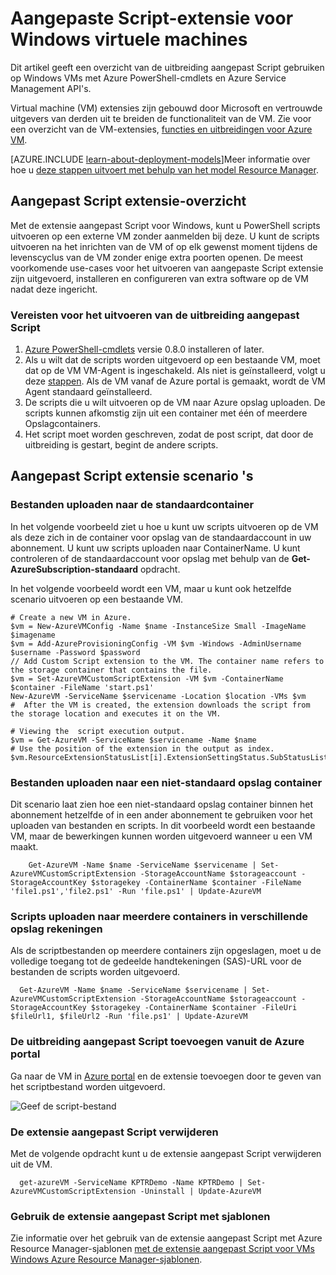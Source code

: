 <properties
   pageTitle="Aangepast Script extensie op een Windows VM | Microsoft Azure"
   description="Azure VM configuratietaken automatiseren met behulp van de uitbreiding aangepast Script PowerShell scripts uitvoeren op een externe Windows-VM"
   services="virtual-machines-windows"
   documentationCenter=""
   authors="kundanap"
   manager="timlt"
   editor=""
   tags="azure-service-management"/>

<tags
   ms.service="virtual-machines-windows"
   ms.devlang="na"
   ms.topic="article"
   ms.tgt_pltfrm="vm-windows"
   ms.workload="infrastructure-services"
   ms.date="08/06/2015"
   ms.author="kundanap"/>

# <a name="custom-script-extension-for-windows-virtual-machines"></a>Aangepaste Script-extensie voor Windows virtuele machines

Dit artikel geeft een overzicht van de uitbreiding aangepast Script gebruiken op Windows VMs met Azure PowerShell-cmdlets en Azure Service Management API's.

Virtual machine (VM) extensies zijn gebouwd door Microsoft en vertrouwde uitgevers van derden uit te breiden de functionaliteit van de VM. Zie voor een overzicht van de VM-extensies, [functies en uitbreidingen voor Azure VM](virtual-machines-windows-extensions-features.md).

[AZURE.INCLUDE [learn-about-deployment-models](../../includes/learn-about-deployment-models-classic-include.md)]Meer informatie over hoe u [deze stappen uitvoert met behulp van het model Resource Manager](virtual-machines-windows-extensions-customscript.md).

## <a name="custom-script-extension-overview"></a>Aangepast Script extensie-overzicht

Met de extensie aangepast Script voor Windows, kunt u PowerShell scripts uitvoeren op een externe VM zonder aanmelden bij deze. U kunt de scripts uitvoeren na het inrichten van de VM of op elk gewenst moment tijdens de levenscyclus van de VM zonder enige extra poorten openen. De meest voorkomende use-cases voor het uitvoeren van aangepaste Script extensie zijn uitgevoerd, installeren en configureren van extra software op de VM nadat deze ingericht.

### <a name="prerequisites-for-running-the-custom-script-extension"></a>Vereisten voor het uitvoeren van de uitbreiding aangepast Script

1. <a href="http://azure.microsoft.com/downloads" target="_blank">Azure PowerShell-cmdlets</a> versie 0.8.0 installeren of later.
2. Als u wilt dat de scripts worden uitgevoerd op een bestaande VM, moet dat op de VM VM-Agent is ingeschakeld. Als niet is geïnstalleerd, volgt u deze [stappen](virtual-machines-windows-classic-agents-and-extensions.md). Als de VM vanaf de Azure portal is gemaakt, wordt de VM Agent standaard geïnstalleerd.
3. De scripts die u wilt uitvoeren op de VM naar Azure opslag uploaden. De scripts kunnen afkomstig zijn uit een container met één of meerdere Opslagcontainers.
4. Het script moet worden geschreven, zodat de post script, dat door de uitbreiding is gestart, begint de andere scripts.

## <a name="custom-script-extension-scenarios"></a>Aangepast Script extensie scenario 's

### <a name="upload-files-to-the-default-container"></a>Bestanden uploaden naar de standaardcontainer

In het volgende voorbeeld ziet u hoe u kunt uw scripts uitvoeren op de VM als deze zich in de container voor opslag van de standaardaccount in uw abonnement. U kunt uw scripts uploaden naar ContainerName. U kunt controleren of de standaardaccount voor opslag met behulp van de **Get-AzureSubscription-standaard** opdracht.

In het volgende voorbeeld wordt een VM, maar u kunt ook hetzelfde scenario uitvoeren op een bestaande VM.

    # Create a new VM in Azure.
    $vm = New-AzureVMConfig -Name $name -InstanceSize Small -ImageName $imagename
    $vm = Add-AzureProvisioningConfig -VM $vm -Windows -AdminUsername $username -Password $password
    // Add Custom Script extension to the VM. The container name refers to the storage container that contains the file.
    $vm = Set-AzureVMCustomScriptExtension -VM $vm -ContainerName $container -FileName 'start.ps1'
    New-AzureVM -ServiceName $servicename -Location $location -VMs $vm
    #  After the VM is created, the extension downloads the script from the storage location and executes it on the VM.

    # Viewing the  script execution output.
    $vm = Get-AzureVM -ServiceName $servicename -Name $name
    # Use the position of the extension in the output as index.
    $vm.ResourceExtensionStatusList[i].ExtensionSettingStatus.SubStatusList

### <a name="upload-files-to-a-non-default-storage-container"></a>Bestanden uploaden naar een niet-standaard opslag container

Dit scenario laat zien hoe een niet-standaard opslag container binnen het abonnement hetzelfde of in een ander abonnement te gebruiken voor het uploaden van bestanden en scripts. In dit voorbeeld wordt een bestaande VM, maar de bewerkingen kunnen worden uitgevoerd wanneer u een VM maakt.

        Get-AzureVM -Name $name -ServiceName $servicename | Set-AzureVMCustomScriptExtension -StorageAccountName $storageaccount -StorageAccountKey $storagekey -ContainerName $container -FileName 'file1.ps1','file2.ps1' -Run 'file.ps1' | Update-AzureVM

### <a name="upload-scripts-to-multiple-containers-across-different-storage-accounts"></a>Scripts uploaden naar meerdere containers in verschillende opslag rekeningen

  Als de scriptbestanden op meerdere containers zijn opgeslagen, moet u de volledige toegang tot de gedeelde handtekeningen (SAS)-URL voor de bestanden de scripts worden uitgevoerd.

      Get-AzureVM -Name $name -ServiceName $servicename | Set-AzureVMCustomScriptExtension -StorageAccountName $storageaccount -StorageAccountKey $storagekey -ContainerName $container -FileUri $fileUrl1, $fileUrl2 -Run 'file.ps1' | Update-AzureVM


### <a name="add-the-custom-script-extension-from-the-azure-portal"></a>De uitbreiding aangepast Script toevoegen vanuit de Azure portal

Ga naar de VM in <a href="https://portal.azure.com/ " target="_blank">Azure portal</a> en de extensie toevoegen door te geven van het scriptbestand worden uitgevoerd.

  ![Geef de script-bestand][5]


### <a name="uninstall-the-custom-script-extension"></a>De extensie aangepast Script verwijderen

Met de volgende opdracht kunt u de extensie aangepast Script verwijderen uit de VM.

      get-azureVM -ServiceName KPTRDemo -Name KPTRDemo | Set-AzureVMCustomScriptExtension -Uninstall | Update-AzureVM

### <a name="use-the-custom-script-extension-with-templates"></a>Gebruik de extensie aangepast Script met sjablonen

Zie informatie over het gebruik van de extensie aangepast Script met Azure Resource Manager-sjablonen [met de extensie aangepast Script voor VMs Windows Azure Resource Manager-sjablonen](virtual-machines-windows-extensions-customscript.md).

<!--Image references-->
[5]: ./media/virtual-machines-windows-classic-extensions-customscript/addcse.png
